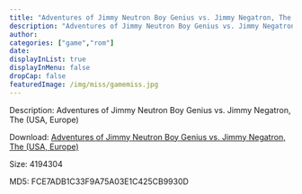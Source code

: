 ```yaml
---
title: "Adventures of Jimmy Neutron Boy Genius vs. Jimmy Negatron, The (USA, Europe)"
description: "Adventures of Jimmy Neutron Boy Genius vs. Jimmy Negatron, The (USA, Europe)"
author: 
categories: ["game","rom"]
date: 
displayInList: true
displayInMenu: false
dropCap: false
featuredImage: /img/miss/gamemiss.jpg
---
```


Description: Adventures of Jimmy Neutron Boy Genius vs. Jimmy Negatron, The (USA, Europe)

Download: <a style="text-decoration:underline;" href="https://mega.nz/#!CSBWDCQZ!4T2XG6hAmGk5dvm6uqgNWj-yWr3GavZvNjSQu06RYdo" target = "_blank" rel = "nofollow" > Adventures of Jimmy Neutron Boy Genius vs. Jimmy Negatron, The (USA, Europe)</a>

Size: 4194304

MD5: FCE7ADB1C33F9A75A03E1C425CB9930D

